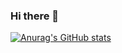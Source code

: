 ### Hi there 👋

[![Anurag's GitHub stats](https://github-readme-stats.vercel.app/api?username=sabalbororovic)](https://github.com/anuraghazra/github-readme-stats)

<!--
**sabalbororovic/sabalbororovic** is a ✨ _special_ ✨ repository because its `README.md` (this file) appears on your GitHub profile.

Here are some ideas to get you started:

- 🔭 I’m currently working on ...
- 🌱 I’m currently learning ...
- 👯 I’m looking to collaborate on ...
- 🤔 I’m looking for help with ...
- 💬 Ask me about ...
- 📫 How to reach me: ...
- 😄 Pronouns: ...
- ⚡ Fun fact: ...
-->
